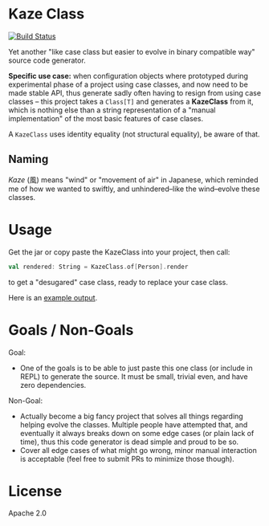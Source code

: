 Kaze Class
==========

[![Build Status](https://travis-ci.org/ktoso/kaze-class.svg?branch=master)](https://travis-ci.org/ktoso/kaze-class)

Yet another "like case class but easier to evolve in binary compatible way" source code generator.

**Specific use case:** when configuration objects where prototyped during experimental phase of a project 
using case classes, and now need to be made stable API, thus generate sadly often having to resign 
from using case classes – this project takes a `Class[T]` and generates a **KazeClass** from it,
which is nothing else than a string representation of a "manual implementation" of the most basic features of case clases.

A `KazeClass` uses identity equality (not structural equality), be aware of that.

Naming
------

*Kaze* (風) means "wind" or "movement of air" in Japanese,
which reminded me of how we wanted to swiftly, and unhindered–like the wind–evolve these classes.

Usage
=====

Get the jar or copy paste the KazeClass into your project, then call:

```scala
val rendered: String = KazeClass.of[Person].render
```

to get a "desugared" case class, ready to replace your case class.

Here is an [example output](src/test/scala/pl/project13/kaze/KazeClassSpec.scala).

Goals / Non-Goals
=================

Goal: 

- One of the goals is to be able to just paste this one class (or include in REPL) to generate the source.
It must be small, trivial even, and have zero dependencies.

Non-Goal: 

- Actually become a big fancy project that solves all things regarding helping evolve the classes.
  Multiple people have attempted that, and eventually it always breaks down on some edge cases (or plain lack 
  of time), thus this code generator is dead simple and proud to be so.
- Cover all edge cases of what might go wrong, minor manual interaction is acceptable (feel free to submit PRs to minimize those though).

License
=======

Apache 2.0